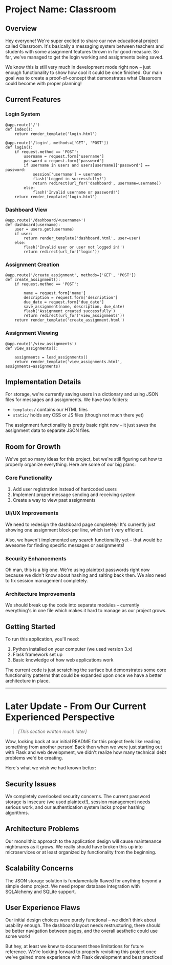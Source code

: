 # Project Name: Classroom

## Overview

Hey everyone! We're super excited to share our new educational project called Classroom. It's basically a messaging system between teachers and students with some assignment features 
thrown in for good measure. So far, we've managed to get the login working and assignments being saved.

We know this is still very much in development mode right now – just enough functionality to show how cool it could be once finished. Our main goal was to create a proof-of-concept 
that demonstrates what Classroom could become with proper planning!

## Current Features

### Login System
```
@app.route('/')
def index():
    return render_template('login.html')

@app.route('/login', methods=['GET', 'POST'])
def login():
    if request.method == 'POST':
        username = request.form['username']
        password = request.form['password']
        if username in users and users[username]['password'] == password:
            session['username'] = username  
            flash('Logged in successfully!')
            return redirect(url_for('dashboard', username=username))
        else:
            flash('Invalid username or password!')
    return render_template('login.html')
```

### Dashboard View
```
@app.route('/dashboard/<username>')
def dashboard(username):
    user = users.get(username)
    if user:
        return render_template('dashboard.html', user=user)
    else:
        flash('Invalid user or user not logged in!')
        return redirect(url_for('login'))
```

### Assignment Creation
```
@app.route('/create_assignment', methods=['GET', 'POST'])
def create_assignment():
    if request.method == 'POST':
        
        name = request.form['name']
        description = request.form['description']
        due_date = request.form['due_date']
        save_assignment(name, description, due_date)
        flash('Assignment created successfully')
        return redirect(url_for('view_assignments'))
    return render_template('create_assignment.html')
```

### Assignment Viewing
```
@app.route('/view_assignments')
def view_assignments():
    
    assignments = load_assignments()
    return render_template('view_assignments.html', assignments=assignments)
```

## Implementation Details

For storage, we're currently saving users in a dictionary and using JSON files for messages and assignments. We have two folders:
- `templates/` contains our HTML files
- `static/` holds any CSS or JS files (though not much there yet)

The assignment functionality is pretty basic right now – it just saves the assignment data to separate JSON files.

## Room for Growth

We've got so many ideas for this project, but we're still figuring out how to properly organize everything. Here are some of our big plans:

### Core Functionality
1. Add user registration instead of hardcoded users
2. Implement proper message sending and receiving system
3. Create a way to view past assignments

### UI/UX Improvements
We need to redesign the dashboard page completely! It's currently just showing one assignment block per line, which isn't very efficient.

Also, we haven't implemented any search functionality yet – that would be awesome for finding specific messages or assignments!

### Security Enhancements
Oh man, this is a big one. We're using plaintext passwords right now because we didn't know about hashing and salting back then. We also need to fix session management completely.

### Architecture Improvements
We should break up the code into separate modules – currently everything's in one file which makes it hard to manage as our project grows.

## Getting Started

To run this application, you'll need:

1. Python installed on your computer (we used version 3.x)
2. Flask framework set up
3. Basic knowledge of how web applications work

The current code is just scratching the surface but demonstrates some core functionality patterns that could be expanded upon once we have a better architecture in place.

---

# Later Update - From Our Current Experienced Perspective

> *[This section written much later]*

Wow, looking back at our initial README for this project feels like reading something from another person! Back then when we were just starting out with Flask and web development, we 
didn't realize how many technical debt problems we'd be creating.

Here's what we wish we had known better:

## Security Issues
We completely overlooked security concerns. The current password storage is insecure (we used plaintext!), session management needs serious work, and our authentication system lacks 
proper hashing algorithms.

## Architecture Problems
Our monolithic approach to the application design will cause maintenance nightmares as it grows. We really should have broken this up into microservices or at least organized by 
functionality from the beginning.

## Scalability Concerns
The JSON storage solution is fundamentally flawed for anything beyond a simple demo project. We need proper database integration with SQLAlchemy and SQLite support.

## User Experience Flaws
Our initial design choices were purely functional – we didn't think about usability enough. The dashboard layout needs restructuring, there should be better navigation between pages, 
and the overall aesthetic could use some work!

But hey, at least we knew to document these limitations for future reference. We're looking forward to properly revisiting this project once we've gained more experience with Flask 
development and best practices!
